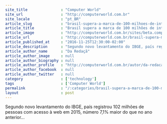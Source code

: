 ```yaml
---
site_title               : "Computer World"
site_url                 : "http://computerworld.com.br"
site_locale              : "pt_BR"
article_slug             : "brasil-supera-a-marca-de-100-milhoes-de-internautas-segundo-o-ibge"
article_title            : "Brasil supera a marca de 100 milhões de internautas, segundo o IBGE"
article_image            : "http://computerworld.com.br/sites/beta.computerworld.com.br/files/news_articles/internet_3.jpg"
article_url              : "http://computerworld.com.br/brasil-supera-marca-de-100-milhoes-de-internautas-segundo-o-ibge"
article_published_at     : "2016-11-25T12:30:00-02:00"
article_description      : "Segundo novo levantamento do IBGE, país registrou 102 milhões de pessoas com acesso à web em 2015, número 7,1% maior do que no ano anterior..."
article_author_name      : "Da Redaçã"
article_author_image     : null
article_author_biography : null
article_author_profile   : "http://computerworld.com.br/autor/da-redacao"
article_author_facebook  : null
article_author_twitter   : null
category                 : ['technology']
tags                     : ['Computer World']
permalink                : "/:categories/brasil-supera-a-marca-de-100-milhoes-de-internautas-segundo-o-ibge/"
layout                   : post
---
```


Segundo novo levantamento do IBGE, país registrou 102 milhões de pessoas com acesso à web em 2015, número 7,1% maior do que no ano anterior...
